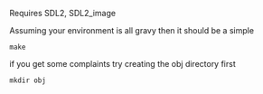 Requires SDL2, SDL2_image

Assuming your environment is all gravy then it should be a simple

    make

if you get some complaints try creating the obj directory first

    mkdir obj
